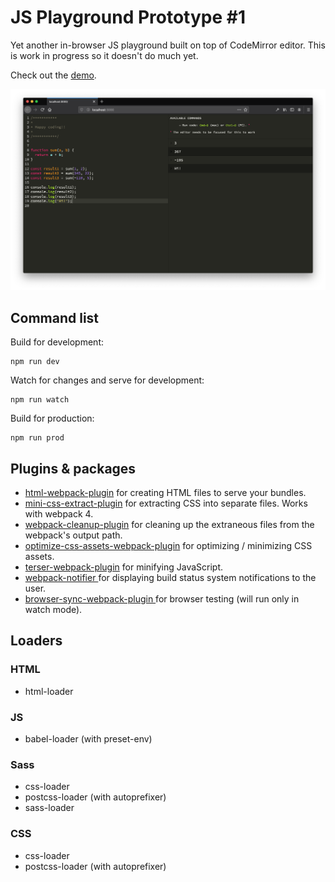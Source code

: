 # JS Playground Prototype #1

Yet another in-browser JS playground built on top of CodeMirror editor. This is work in progress so it doesn't do much yet. 

Check out the [demo](https://trusting-keller-1b1632.netlify.com/).

![JS Playground Prototype #1](./screenshot.png)

## Command list

Build for development:
```
npm run dev
```

Watch for changes and serve for development:
```
npm run watch
```

Build for production:
```
npm run prod
```

## Plugins & packages

* [html-webpack-plugin](https://github.com/jantimon/html-webpack-plugin) for creating HTML files to serve your bundles.
* [mini-css-extract-plugin](https://github.com/webpack-contrib/mini-css-extract-plugin) for extracting CSS into separate files. Works with webpack 4.
* [webpack-cleanup-plugin](https://github.com/gpbl/webpack-cleanup-plugin) for cleaning up the extraneous files from the webpack's output path.
* [optimize-css-assets-webpack-plugin](https://github.com/NMFR/optimize-css-assets-webpack-plugin) for optimizing / minimizing CSS assets.
* [terser-webpack-plugin](https://github.com/webpack-contrib/terser-webpack-plugin) for minifying JavaScript.
* [webpack-notifier
](https://github.com/Turbo87/webpack-notifier#readme) for displaying build status system notifications to the user.
* [browser-sync-webpack-plugin
](https://github.com/Va1/browser-sync-webpack-plugin) for browser testing (will run only in watch mode).
       


## Loaders

### HTML

* html-loader

### JS

* babel-loader (with preset-env)

### Sass

* css-loader
* postcss-loader (with autoprefixer)
* sass-loader

### CSS

* css-loader
* postcss-loader (with autoprefixer)

